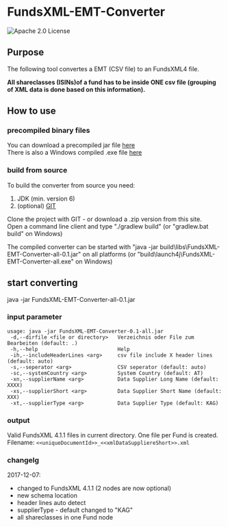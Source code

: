 # FundsXML-EMT-Converter

![Apache 2.0 License](https://img.shields.io/badge/LICENSE-Apache_2.0-yellow.svg)

## Purpose
The following tool convertes a EMT (CSV file) to an FundsXML4 file.
 
<b>All shareclasses (ISINs)of a fund has to be inside ONE csv file (grouping of XML data is done based on this information).</b>



## How to use


### precompiled binary files
You can download a precompiled jar file [here](https://github.com/karlkauc/FundsXML-EMT-Converter/blob/master/build/libs/FundsXML-EMT-Converter-0.1-all.jar?raw=true)  
There is also a Windows compiled .exe file [here](https://github.com/karlkauc/FundsXML-EMT-Converter/blob/master/build/launch4j/FundsXML-EMT-Converter-all.exe?raw=true)

### build from source
To build the converter from source you need:
1. JDK (min. version 6)
2. (optional)  [GIT](https://git-scm.com/downloads) 

Clone the project with GIT - or download a .zip version from this site.  
Open a command line client and type "./gradlew build" (or "gradlew.bat build" on Windows)

The compiled converter can be started with "java -jar build\libs\FundsXML-EMT-Converter-all-0.1.jar" on all platforms (or "build\launch4j\FundsXML-EMT-Converter-all.exe" on Windows)

## start converting
java -jar FundsXML-EMT-Converter-all-0.1.jar 
   
  
### input parameter
```
usage: java -jar FundsXML-EMT-Converter-0.1-all.jar
 -d,--dirfile <file or directory>   Verzeichnis oder File zum Bearbeiten (default: .)
 -h,--help                          Help
 -ih,--includeHeaderLines <arg>     csv file include X header lines (default: auto)
 -s,--seperator <arg>               CSV seperator (default: auto)
 -sc,--systemCountry <arg>          System Country (default: AT)
 -xn,--supplierName <arg>           Data Supplier Long Name (default: XXXX)
 -xs,--supplierShort <arg>          Data Supplier Short Name (default: XXX)
 -xt,--supplierType <arg>           Data Supplier Type (default: KAG)

```


### output
Valid FundsXML 4.1.1 files in current directory.
One file per Fund is created.  
Filename: ```<<uniqueDocumentId>>_<<xmlDataSuppliereShort>>.xml```


### changelg
2017-12-07: 
* changed to FundsXML 4.1.1 (2 nodes are now optional)
* new schema location
* header lines auto detect
* supplierType - default changed to "KAG"
* all shareclasses in one Fund node
